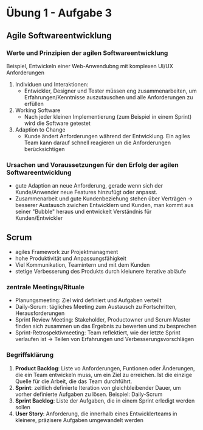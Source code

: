 # Übung 1 - Aufgabe 3

## Agile Softwareentwicklung

### Werte und Prinzipien der agilen Softwareentwicklung

Beispiel, Entwickeln einer Web-Anwendubng mit komplexen UI/UX Anforderungen

1. Individuen und Interaktionen:
    - Entwickler, Designer und Tester müssen eng zusammenarbeiten, um Erfahrungen/Kenntnisse auszutauschen und alle Anforderungen zu erfüllen
2. Working Software
    - Nach jeder kleinen Implementierung (zum Beispiel in einem Sprint) wird die Software getestet
3. Adaption to Change
    - Kunde ändert Anforderungen während der Entwicklung. Ein agiles Team kann darauf schnell reagieren un die Anforderungen berücksichtigen

### Ursachen und Voraussetzungen für den Erfolg der agilen Softwareentwicklung

- gute Adaption an neue Anforderung, gerade wenn sich der Kunde/Anwender neue Features hinzufügt oder anpasst.
- Zusammenarbeit und gute Kundenbeziehung stehen über Verträgen -> besserer Austausch zwichen Entwicklern und Kunden, man kommt aus seiner "Bubble" heraus und entwickelt Verständnis für Kunden/Entwickler

## Scrum

- agiles Framework zur Projektmanagment
- hohe Produktivität und Anpassungsfähigkeit
- Viel Kommunikation, Teamintern und mit dem Kunden
- stetige Verbesserung des Produkts durch kleiunere Iterative abläufe

### zentrale Meetings/Rituale

- Planungsmeeting: Ziel wird definiert und Aufgaben verteilt
- Daily-Scrum: tägliches Meeting zum Austausch zu Fortschritten, Herausforderungen
- Sprint Review Meeting: Stakeholder, Productowner und Scrum Master finden sich zusammen un das Ergebnis zu bewerten und zu besprechen
- Sprint-Retrospektivmeeting: Team reflektiert, wie der letzte Sprint verlaufen ist -> Teilen von Erfahrungen und Verbesserungsvorschlägen

### Begriffsklärung

1. **Product Backlog**: Liste vo Anforderungen, Funtionen oder Änderungen, die ein Team entwickeln muss, um ein Ziel zu erreichen. Ist die einzige Quelle für die Arbeit, die das Team durchführt.
2. **Sprint**: zeitlich definierte Iteration von gleichbleibender Dauer, um vorher definierte Aufgaben zu lösen. Beispiel: Daily-Scrum
3. **Sprint Backlog**: Liste der Aufgaben, die in einem Sprint erledigt werden sollen
4. **User Story**: Anforderung, die innerhalb eines Entwicklerteams in kleinere, präzisere Aufgaben umgewandelt werden
